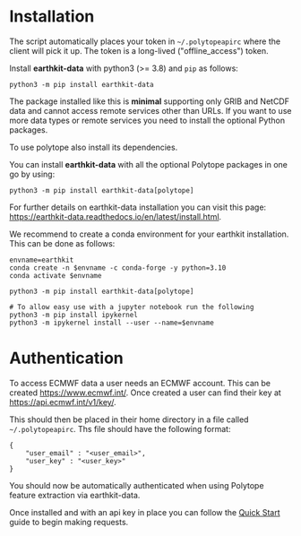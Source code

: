 # Installation

The script automatically places your token in `~/.polytopeapirc` where the client will pick it up. The token is a long-lived ("offline_access") token.

Install **earthkit-data** with python3 (>= 3.8) and ``pip`` as follows:


    python3 -m pip install earthkit-data

The package installed like this is **minimal** supporting only GRIB and NetCDF data and cannot access remote services other than URLs. If you want to use more data types or remote services you need to install the optional Python packages.

To use polytope also install its dependencies.

You can install **earthkit-data** with all the optional Polytope packages in one go by using:


    python3 -m pip install earthkit-data[polytope]

For further details on earthkit-data installation you can visit this page: https://earthkit-data.readthedocs.io/en/latest/install.html.

We recommend to create a conda environment for your earthkit installation. This can be done as follows:

```
envname=earthkit
conda create -n $envname -c conda-forge -y python=3.10
conda activate $envname

python3 -m pip install earthkit-data[polytope]

# To allow easy use with a jupyter notebook run the following
python3 -m pip install ipykernel
python3 -m ipykernel install --user --name=$envname
```

# Authentication

To access ECMWF data a user needs an ECMWF account. This can be created <a href=https://www.ecmwf.int/>https://www.ecmwf.int/</a>. Once created a user can find their key at <a href=https://api.ecmwf.int/v1/key/>https://api.ecmwf.int/v1/key/</a>. 

This should then be placed in their home directory in a file called `~/.polytopeapirc`. Ths file should have the following format:


```
{
    "user_email" : "<user_email>",
    "user_key" : "<user_key>"
}
```

You should now be automatically authenticated when using Polytope feature extraction via earthkit-data.

Once installed and with an api key in place you can follow the <a href="../Quick_Start">Quick Start</a> guide to begin making requests.